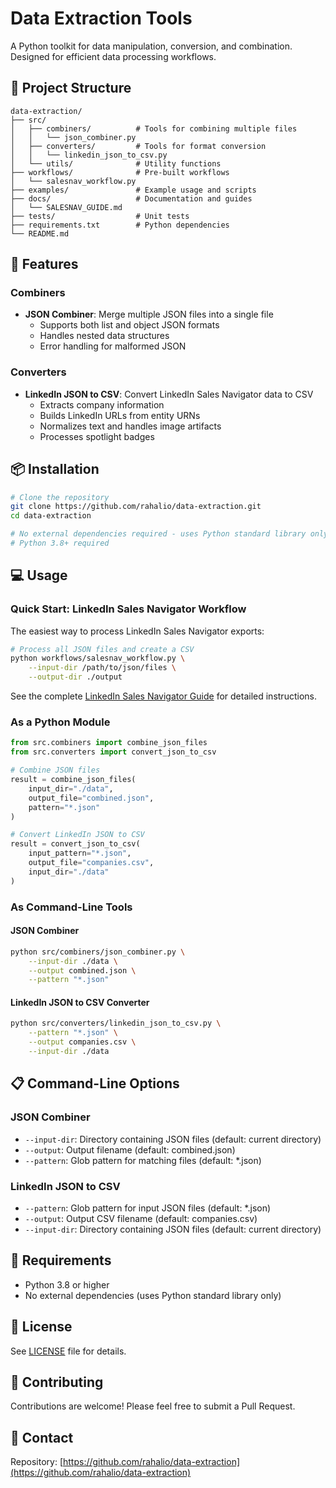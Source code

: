 # Data Extraction Tools

A Python toolkit for data manipulation, conversion, and combination. Designed for efficient data processing workflows.

## 📁 Project Structure

```
data-extraction/
├── src/
│   ├── combiners/          # Tools for combining multiple files
│   │   └── json_combiner.py
│   ├── converters/         # Tools for format conversion
│   │   └── linkedin_json_to_csv.py
│   └── utils/              # Utility functions
├── workflows/              # Pre-built workflows
│   └── salesnav_workflow.py
├── examples/               # Example usage and scripts
├── docs/                   # Documentation and guides
│   └── SALESNAV_GUIDE.md
├── tests/                  # Unit tests
├── requirements.txt        # Python dependencies
└── README.md
```

## 🚀 Features

### Combiners

- **JSON Combiner**: Merge multiple JSON files into a single file
  - Supports both list and object JSON formats
  - Handles nested data structures
  - Error handling for malformed JSON

### Converters

- **LinkedIn JSON to CSV**: Convert LinkedIn Sales Navigator data to CSV
  - Extracts company information
  - Builds LinkedIn URLs from entity URNs
  - Normalizes text and handles image artifacts
  - Processes spotlight badges

## 📦 Installation

```bash
# Clone the repository
git clone https://github.com/rahalio/data-extraction.git
cd data-extraction

# No external dependencies required - uses Python standard library only
# Python 3.8+ required
```

## 💻 Usage

### Quick Start: LinkedIn Sales Navigator Workflow

The easiest way to process LinkedIn Sales Navigator exports:

```bash
# Process all JSON files and create a CSV
python workflows/salesnav_workflow.py \
    --input-dir /path/to/json/files \
    --output-dir ./output
```

See the complete [LinkedIn Sales Navigator Guide](docs/SALESNAV_GUIDE.md) for detailed instructions.

### As a Python Module

```python
from src.combiners import combine_json_files
from src.converters import convert_json_to_csv

# Combine JSON files
result = combine_json_files(
    input_dir="./data",
    output_file="combined.json",
    pattern="*.json"
)

# Convert LinkedIn JSON to CSV
result = convert_json_to_csv(
    input_pattern="*.json",
    output_file="companies.csv",
    input_dir="./data"
)
```

### As Command-Line Tools

#### JSON Combiner

```bash
python src/combiners/json_combiner.py \
    --input-dir ./data \
    --output combined.json \
    --pattern "*.json"
```

#### LinkedIn JSON to CSV Converter

```bash
python src/converters/linkedin_json_to_csv.py \
    --pattern "*.json" \
    --output companies.csv \
    --input-dir ./data
```

## 📋 Command-Line Options

### JSON Combiner

- `--input-dir`: Directory containing JSON files (default: current directory)
- `--output`: Output filename (default: combined.json)
- `--pattern`: Glob pattern for matching files (default: \*.json)

### LinkedIn JSON to CSV

- `--pattern`: Glob pattern for input JSON files (default: \*.json)
- `--output`: Output CSV filename (default: companies.csv)
- `--input-dir`: Directory containing JSON files (default: current directory)

## 🔧 Requirements

- Python 3.8 or higher
- No external dependencies (uses Python standard library only)

## 📝 License

See [LICENSE](LICENSE) file for details.

## 🤝 Contributing

Contributions are welcome! Please feel free to submit a Pull Request.

## 📧 Contact

Repository: [https://github.com/rahalio/data-extraction](https://github.com/rahalio/data-extraction)
